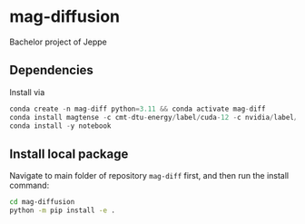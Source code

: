 # mag-diffusion
Bachelor project of Jeppe

## Dependencies

Install via
```python
conda create -n mag-diff python=3.11 && conda activate mag-diff
conda install magtense -c cmt-dtu-energy/label/cuda-12 -c nvidia/label/cuda-12.2.2
conda install -y notebook
```

## Install local package

Navigate to main folder of repository `mag-diff` first, and then run the install command:

```bash
cd mag-diffusion
python -m pip install -e .
```